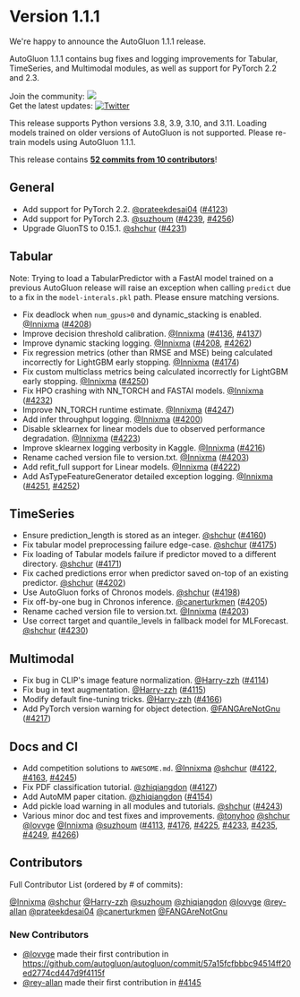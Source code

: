 # Version 1.1.1

We're happy to announce the AutoGluon 1.1.1 release.

AutoGluon 1.1.1 contains bug fixes and logging improvements for Tabular, TimeSeries, and Multimodal modules, as well as support for PyTorch 2.2 and 2.3.

Join the community: [![](https://img.shields.io/discord/1043248669505368144?logo=discord&style=flat)](https://discord.gg/wjUmjqAc2N)  
Get the latest updates: [![Twitter](https://img.shields.io/twitter/follow/autogluon?style=social)](https://twitter.com/autogluon)

This release supports Python versions 3.8, 3.9, 3.10, and 3.11. Loading models trained on older versions of AutoGluon is not supported. Please re-train models using AutoGluon 1.1.1.

This release contains **[52 commits from 10 contributors](https://github.com/autogluon/autogluon/compare/v1.1.0...v1.1.1)**!

## General
- Add support for PyTorch 2.2. [@prateekdesai04](https://github.com/prateekdesai04) ([#4123](https://github.com/autogluon/autogluon/pull/4123))
- Add support for PyTorch 2.3. [@suzhoum](https://github.com/suzhoum) ([#4239](https://github.com/autogluon/autogluon/pull/4239), [#4256](https://github.com/autogluon/autogluon/pull/4256))
- Upgrade GluonTS to 0.15.1. [@shchur](https://github.com/shchur) ([#4231](https://github.com/autogluon/autogluon/pull/4231))

## Tabular
Note: Trying to load a TabularPredictor with a FastAI model trained on a previous AutoGluon release will raise an exception when calling `predict` due to a fix in the `model-interals.pkl` path. Please ensure matching versions.

- Fix deadlock when `num_gpus>0` and dynamic_stacking is enabled. [@Innixma](https://github.com/Innixma) ([#4208](https://github.com/autogluon/autogluon/pull/4208))
- Improve decision threshold calibration. [@Innixma](https://github.com/Innixma) ([#4136](https://github.com/autogluon/autogluon/pull/4136), [#4137](https://github.com/autogluon/autogluon/pull/4137))
- Improve dynamic stacking logging. [@Innixma](https://github.com/Innixma) ([#4208](https://github.com/autogluon/autogluon/pull/4208), [#4262](https://github.com/autogluon/autogluon/pull/4262))
- Fix regression metrics (other than RMSE and MSE) being calculated incorrectly for LightGBM early stopping. [@Innixma](https://github.com/Innixma) ([#4174](https://github.com/autogluon/autogluon/pull/4174))
- Fix custom multiclass metrics being calculated incorrectly for LightGBM early stopping. [@Innixma](https://github.com/Innixma) ([#4250](https://github.com/autogluon/autogluon/pull/4250))
- Fix HPO crashing with NN_TORCH and FASTAI models. [@Innixma](https://github.com/Innixma) ([#4232](https://github.com/autogluon/autogluon/pull/4232))
- Improve NN_TORCH runtime estimate. [@Innixma](https://github.com/Innixma) ([#4247](https://github.com/autogluon/autogluon/pull/4247))
- Add infer throughput logging. [@Innixma](https://github.com/Innixma) ([#4200](https://github.com/autogluon/autogluon/pull/4200))
- Disable sklearnex for linear models due to observed performance degradation. [@Innixma](https://github.com/Innixma) ([#4223](https://github.com/autogluon/autogluon/pull/4223))
- Improve sklearnex logging verbosity in Kaggle. [@Innixma](https://github.com/Innixma) ([#4216](https://github.com/autogluon/autogluon/pull/4216))
- Rename cached version file to version.txt. [@Innixma](https://github.com/Innixma) ([#4203](https://github.com/autogluon/autogluon/pull/4203))
- Add refit_full support for Linear models. [@Innixma](https://github.com/Innixma) ([#4222](https://github.com/autogluon/autogluon/pull/4222))
- Add AsTypeFeatureGenerator detailed exception logging. [@Innixma](https://github.com/Innixma) ([#4251](https://github.com/autogluon/autogluon/pull/4251), [#4252](https://github.com/autogluon/autogluon/pull/4252))

## TimeSeries
- Ensure prediction_length is stored as an integer. [@shchur](https://github.com/shchur) ([#4160](https://github.com/autogluon/autogluon/pull/4160))
- Fix tabular model preprocessing failure edge-case. [@shchur](https://github.com/shchur) ([#4175](https://github.com/autogluon/autogluon/pull/4175))
- Fix loading of Tabular models failure if predictor moved to a different directory. [@shchur](https://github.com/shchur) ([#4171](https://github.com/autogluon/autogluon/pull/4171))
- Fix cached predictions error when predictor saved on-top of an existing predictor. [@shchur](https://github.com/shchur) ([#4202](https://github.com/autogluon/autogluon/pull/4202))
- Use AutoGluon forks of Chronos models. [@shchur](https://github.com/shchur) ([#4198](https://github.com/autogluon/autogluon/pull/4198))
- Fix off-by-one bug in Chronos inference. [@canerturkmen](https://github.com/canerturkmen) ([#4205](https://github.com/autogluon/autogluon/pull/4205))
- Rename cached version file to version.txt. [@Innixma](https://github.com/Innixma) ([#4203](https://github.com/autogluon/autogluon/pull/4203))
- Use correct target and quantile_levels in fallback model for MLForecast. [@shchur](https://github.com/shchur) ([#4230](https://github.com/autogluon/autogluon/pull/4230))

## Multimodal
- Fix bug in CLIP's image feature normalization. [@Harry-zzh](https://github.com/Harry-zzh) ([#4114](https://github.com/autogluon/autogluon/pull/4114))
- Fix bug in text augmentation. [@Harry-zzh](https://github.com/Harry-zzh) ([#4115](https://github.com/autogluon/autogluon/pull/4115))
- Modify default fine-tuning tricks. [@Harry-zzh](https://github.com/Harry-zzh) ([#4166](https://github.com/autogluon/autogluon/pull/4166))
- Add PyTorch version warning for object detection. [@FANGAreNotGnu](https://github.com/FANGAreNotGnu) ([#4217](https://github.com/autogluon/autogluon/pull/4217))

## Docs and CI
- Add competition solutions to `AWESOME.md`. [@Innixma](https://github.com/Innixma) [@shchur](https://github.com/shchur) ([#4122](https://github.com/autogluon/autogluon/pull/4122), [#4163](https://github.com/autogluon/autogluon/pull/4163), [#4245](https://github.com/autogluon/autogluon/pull/4245))
- Fix PDF classification tutorial. [@zhiqiangdon](https://github.com/zhiqiangdon) ([#4127](https://github.com/autogluon/autogluon/pull/4127))
- Add AutoMM paper citation. [@zhiqiangdon](https://github.com/zhiqiangdon) ([#4154](https://github.com/autogluon/autogluon/pull/4154))
- Add pickle load warning in all modules and tutorials. [@shchur](https://github.com/shchur) ([#4243](https://github.com/autogluon/autogluon/pull/4243))
- Various minor doc and test fixes and improvements. [@tonyhoo](https://github.com/tonyhoo) [@shchur](https://github.com/shchur) [@lovvge](https://github.com/lovvge) [@Innixma](https://github.com/Innixma) [@suzhoum](https://github.com/suzhoum) ([#4113](https://github.com/autogluon/autogluon/pull/4113), [#4176](https://github.com/autogluon/autogluon/pull/4176), [#4225](https://github.com/autogluon/autogluon/pull/4225), [#4233](https://github.com/autogluon/autogluon/pull/4233), [#4235](https://github.com/autogluon/autogluon/pull/4235), [#4249](https://github.com/autogluon/autogluon/pull/4249), [#4266](https://github.com/autogluon/autogluon/pull/4266))

## Contributors

Full Contributor List (ordered by # of commits):

[@Innixma](https://github.com/Innixma) [@shchur](https://github.com/shchur) [@Harry-zzh](https://github.com/Harry-zzh) [@suzhoum](https://github.com/suzhoum) [@zhiqiangdon](https://github.com/zhiqiangdon) [@lovvge](https://github.com/lovvge) [@rey-allan](https://github.com/rey-allan) [@prateekdesai04](https://github.com/prateekdesai04) [@canerturkmen](https://github.com/canerturkmen) [@FANGAreNotGnu](https://github.com/FANGAreNotGnu) 

### New Contributors
* [@lovvge](https://github.com/lovvge) made their first contribution in https://github.com/autogluon/autogluon/commit/57a15fcfbbbc94514ff20ed2774cd447d9f4115f
* [@rey-allan](https://github.com/rey-allan) made their first contribution in [#4145](https://github.com/autogluon/autogluon/pull/4145)